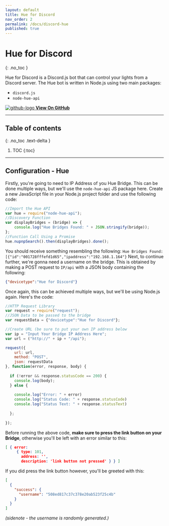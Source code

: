 ```yaml
---
layout: default
title: Hue for Discord
nav_order: 2
permalink: /docs/discord-hue
published: true
---
```

# Hue for Discord
{: .no_toc }

Hue for Discord is a Discord.js bot that can control your lights from a Discord server. The Hue bot is written in Node.js using two main packages:

 * `discord.js`
 * `node-hue-api`
 
[![github-logo](https://github.com/favicon.ico) __View On GitHub__](https://github.com/SherlockSec/HueForDiscord)
 
___


## Table of contents
{: .no_toc .text-delta }

1. TOC
{:toc}

___
 
## Configuration - Hue
Firstly, you're going to need to IP Address of you Hue Bridge. This can be done multiple ways, but we'll use the `node-hue-api` JS package here. Create a new JavaScript file in your Node.js project folder and use the following code:

```js
//Import the Hue API
var hue = require("node-hue-api");
//Discovery Function
var displayBridges = (bridge) => {
 	console.log("Hue Bridges Found: " + JSON.stringify(bridge)); 
};
//Function Call Using a Promise
hue.nupnpSearch().then(displayBridges).done();
```
You should receive something resembling the following:
```Hue Bridges Found: [{"id":"001728fffefd1d65","ipaddress":"192.168.1.164"}```
Next, to continue further, we're gonna need a username on the bridge. This is obtained by making a POST request to `IP/api` with a JSON body containing the following:
```json
{"devicetype":"Hue for Discord"}
```
Once again, this can be achieved multiple ways, but we'll be using Node.js again. Here's the code:
```js
//HTTP Request Library
var request = require("request");
//JSON Data to be passed to the bridge
var requestData = {"devicetype":"Hue for Discord"};

//Create URL (be sure to put your own IP address below
var ip = "Input Your Bridge IP Address Here";
var url = ("http://" + ip + "/api");

request({
  	url: url,
  	method: "POST",
  	json: requestData
}, function(error, response, body) {
 
  if (!error && response.statusCode == 200) {
   	console.log(body); 
  } else {
   
    console.log("Error: " + error)
    console.log("Status Code: " + response.statusCode)
    console.log("Status Text: " + response.statusText)
    
  };
  
});
```
Before running the above code, __make sure to press the link button on your Bridge__, otherwise you'll be left with an error similar to this:
```json
[ { error: 
     { type: 101,
       address: '',
       description: 'link button not pressed' } } ]
```
If you did press the link button however, you'll be greeted with this:
```json
[
  {
    "success": {
      "username": "508ed817c37c378e20ab523f25c4b"
    }
  }
]
```
_(sidenote - the username is randomly generated.)_
